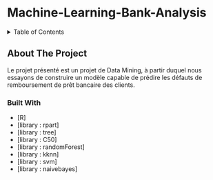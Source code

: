 # Machine-Learning-Bank-Analysis

<!-- TABLE OF CONTENTS -->
<details>
  <summary>Table of Contents</summary>
  <ol>
    <li>
      <a href="#about-the-project">About The Project</a>
      <ul>
        <li><a href="#built-with">Built With</a></li>
      </ul>
    </li>
  </ol>
</details>



<!-- ABOUT THE PROJECT -->
## About The Project
Le projet présenté est un projet de Data Mining, à partir duquel nous essayons de construire un modèle capable de prédire les défauts de remboursement de prêt bancaire des clients.

### Built With

* [R]
* [library : rpart]
* [library : tree]
* [library : C50]
* [library : randomForest]
* [library : kknn]
* [library : svm]
* [library : naivebayes]


